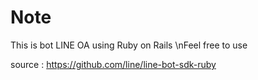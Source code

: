 # Note
This is bot LINE OA using Ruby on Rails
\nFeel free to use

source : https://github.com/line/line-bot-sdk-ruby
